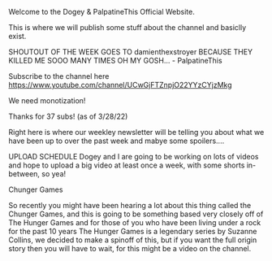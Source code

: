 Welcome to the Dogey & PalpatineThis Official Website. 

This is where we will publish some stuff about the channel and basiclly exist. 

SHOUTOUT OF THE WEEK GOES TO damienthexstroyer BECAUSE THEY KILLED ME SOOO MANY TIMES OH MY GOSH... - PalpatineThis

Subscribe to the channel here https://www.youtube.com/channel/UCwGjFTZnpjO22YYzCYjzMkg

We need monotization!

Thanks for 37 subs! (as of 3/28/22)

Right here is where our weekley newsletter will be telling you about what we have been up to over the past week and mabye some spoilers....



UPLOAD SCHEDULE
Dogey and I are going to be working on lots of videos and hope to upload a big video at least once a week, with some shorts in-between, so yea!

Chunger Games

So recently you might have been hearing a lot about this thing called the Chunger Games, and this is going to be something based very closely off of The Hunger Games and for those of you who have been living under a rock for the past 10 years The Hunger Games is a legendary series by Suzanne Collins, we decided to make a spinoff of this, but if you want the full origin story then you will have to wait, for this might be a video on the channel. 
